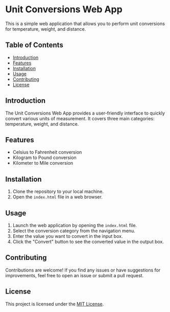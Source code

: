 # Unit Conversions Web App

This is a simple web application that allows you to perform unit conversions for temperature, weight, and distance.

## Table of Contents
- [Introduction](#introduction)
- [Features](#features)
- [Installation](#installation)
- [Usage](#usage)
- [Contributing](#contributing)
- [License](#license)

## Introduction

The Unit Conversions Web App provides a user-friendly interface to quickly convert various units of measurement. It covers three main categories: temperature, weight, and distance.

## Features

- Celsius to Fahrenheit conversion
- Kilogram to Pound conversion
- Kilometer to Mile conversion

## Installation

1. Clone the repository to your local machine.
2. Open the `index.html` file in a web browser.

## Usage

1. Launch the web application by opening the `index.html` file.
2. Select the conversion category from the navigation menu.
3. Enter the value you want to convert in the input box.
4. Click the "Convert" button to see the converted value in the output box.

## Contributing

Contributions are welcome! If you find any issues or have suggestions for improvements, feel free to open an issue or submit a pull request.

## License

This project is licensed under the [MIT License](LICENSE).
